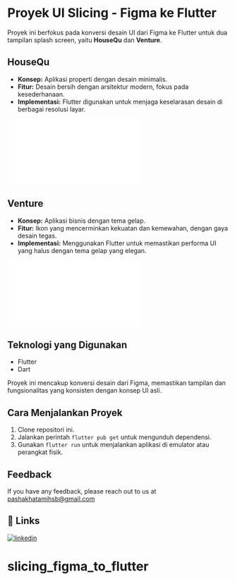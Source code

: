 # Proyek UI Slicing - Figma ke Flutter

Proyek ini berfokus pada konversi desain UI dari Figma ke Flutter untuk dua tampilan splash screen, yaitu **HouseQu** dan **Venture**.

## HouseQu

- **Konsep:** Aplikasi properti dengan desain minimalis.
- **Fitur:** Desain bersih dengan arsitektur modern, fokus pada kesederhanaan.
- **Implementasi:** Flutter digunakan untuk menjaga keselarasan desain di berbagai resolusi layar.

![HouseQu](lib/pages/splashscreen/v1/splash_screenv2.dart)

## Venture

- **Konsep:** Aplikasi bisnis dengan tema gelap.
- **Fitur:** Ikon yang mencerminkan kekuatan dan kemewahan, dengan gaya desain tegas.
- **Implementasi:** Menggunakan Flutter untuk memastikan performa UI yang halus dengan tema gelap yang elegan.

![Venture](lib/pages/splashscreen/v2/splash_screenv1.dart)

## Teknologi yang Digunakan

- Flutter
- Dart

Proyek ini mencakup konversi desain dari Figma, memastikan tampilan dan fungsionalitas yang konsisten dengan konsep UI asli.

## Cara Menjalankan Proyek

1. Clone repositori ini.
2. Jalankan perintah `flutter pub get` untuk mengunduh dependensi.
3. Gunakan `flutter run` untuk menjalankan aplikasi di emulator atau perangkat fisik.

## Feedback

If you have any feedback, please reach out to us at <pashakhatamihsb@gmail.com>

## 🔗 Links

[![linkedin](https://img.shields.io/badge/linkedin-0A66C2?style=for-the-badge&logo=linkedin&logoColor=white)](https://www.linkedin.com/in/pashakhatamihsb/)
# slicing_figma_to_flutter
